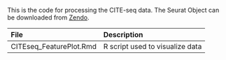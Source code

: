 This is the code for processing the CITE-seq data. The Seurat Object can be downloaded from [Zendo](https://zenodo.org/records/10809097).

| File  | Description |
|:---------------|:-------------|
| CITEseq_FeaturePlot.Rmd | R script used to visualize data |
